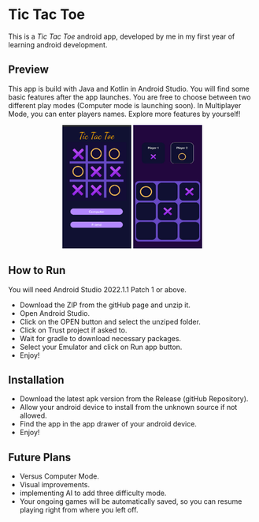 # Tic Tac Toe

This is a *Tic Tac Toe* android app, developed by me in my first year of learning android development. 

## Preview
This app is build with Java and Kotlin in Android Studio.
You will find some basic features after the app launches. You are free to choose between two different play modes (Computer mode  is launching soon).
In Multiplayer Mode, you can enter players names. Explore more features by yourself! 

<!-- ![Alt text](./preview.png) -->
<!-- HTML -->
<div align="center" >
<img src ="./preview/img1.png" alt="Alt img" width="140"  height = "250" >
<img src="./preview/img3.png" alt="Alt img" width="140"  height = "250">
</div>

## How to Run

You will need Android Studio 2022.1.1 Patch 1 or above.

- Download the ZIP from the gitHub page and unzip it.
- Open Android Studio.
- Click on the OPEN button and select the unziped folder.
- Click on Trust project if asked to.
- Wait for gradle to download necessary packages.
- Select your Emulator and click on Run app button.
- Enjoy!

## Installation
- Download the latest apk version from the Release (gitHub Repository).
- Allow your android device to install from the unknown source if not allowed.
- Find the app in the app drawer of your android device.
- Enjoy!

## Future Plans

- Versus Computer Mode.
- Visual improvements.
- implementing AI to add three difficulty mode.
- Your ongoing games will be automatically saved, so you can resume playing right from where you left off.
